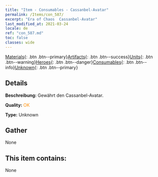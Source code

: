 ```yaml
---
title: "Item - Consumables - Cassanbel-Avatar"
permalink: /Items/con_587/
excerpt: "Era of Chaos  Cassanbel-Avatar"
last_modified_at: 2021-03-24
locale: de
ref: "con_587.md"
toc: false
classes: wide
---
```

 [Materials](/de/Items/){: .btn .btn--primary}[Artifacts](/de/Items/Artifacts/){: .btn .btn--success}[Units](/de/Items/Units/){: .btn .btn--warning}[Heroes](/de/Items/Heroes/){: .btn .btn--danger}[Consumables](/de/Items/Consumables/){: .btn .btn--info}[Unknown](/de/Items/Unknown/){: .btn .btn--primary}

## Details
 **Beschreibung:** Gewährt den Cassanbel-Avatar.

 **Quality:** <span style="color: #FF8C00">OK</span>

 **Type:** Unknown

## Gather

  None

## This item contains:

  None

